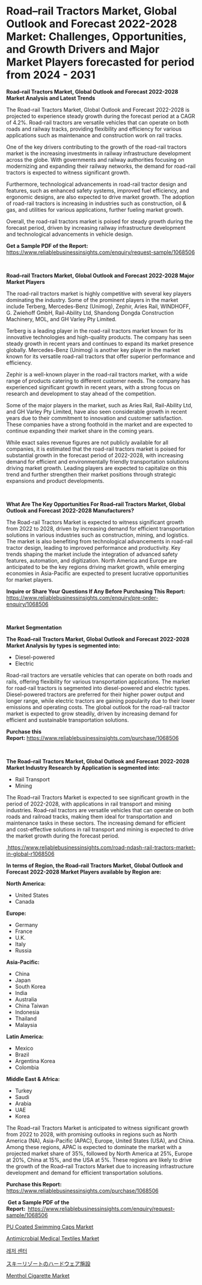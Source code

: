 <p><h1>Road–rail Tractors Market, Global Outlook and Forecast 2022-2028 Market: Challenges, Opportunities, and Growth Drivers and Major Market Players forecasted for period from 2024 - 2031</h1></p><p><strong>Road–rail Tractors Market, Global Outlook and Forecast 2022-2028 Market Analysis and Latest Trends</strong></p>
<p><p>The Road-rail Tractors Market, Global Outlook and Forecast 2022-2028 is projected to experience steady growth during the forecast period at a CAGR of 4.2%. Road-rail tractors are versatile vehicles that can operate on both roads and railway tracks, providing flexibility and efficiency for various applications such as maintenance and construction work on rail tracks. </p><p>One of the key drivers contributing to the growth of the road-rail tractors market is the increasing investments in railway infrastructure development across the globe. With governments and railway authorities focusing on modernizing and expanding their railway networks, the demand for road-rail tractors is expected to witness significant growth. </p><p>Furthermore, technological advancements in road-rail tractor design and features, such as enhanced safety systems, improved fuel efficiency, and ergonomic designs, are also expected to drive market growth. The adoption of road-rail tractors is increasing in industries such as construction, oil & gas, and utilities for various applications, further fueling market growth.</p><p>Overall, the road-rail tractors market is poised for steady growth during the forecast period, driven by increasing railway infrastructure development and technological advancements in vehicle design.</p></p>
<p><strong>Get a Sample PDF of the Report:&nbsp;</strong> <a href="https://www.reliablebusinessinsights.com/enquiry/request-sample/1068506">https://www.reliablebusinessinsights.com/enquiry/request-sample/1068506</a></p>
<p>&nbsp;</p>
<p><strong>Road–rail Tractors Market, Global Outlook and Forecast 2022-2028 Major Market Players</strong></p>
<p><p>The road-rail tractors market is highly competitive with several key players dominating the industry. Some of the prominent players in the market include Terberg, Mercedes-Benz (Unimog), Zephir, Aries Rail, WINDHOFF, G. Zwiehoff GmbH, Rail-Ability Ltd, Shandong Dongda Construction Machinery, MOL, and GH Varley Pty Limited.</p><p>Terberg is a leading player in the road-rail tractors market known for its innovative technologies and high-quality products. The company has seen steady growth in recent years and continues to expand its market presence globally. Mercedes-Benz (Unimog) is another key player in the market known for its versatile road-rail tractors that offer superior performance and efficiency.</p><p>Zephir is a well-known player in the road-rail tractors market, with a wide range of products catering to different customer needs. The company has experienced significant growth in recent years, with a strong focus on research and development to stay ahead of the competition.</p><p>Some of the major players in the market, such as Aries Rail, Rail-Ability Ltd, and GH Varley Pty Limited, have also seen considerable growth in recent years due to their commitment to innovation and customer satisfaction. These companies have a strong foothold in the market and are expected to continue expanding their market share in the coming years.</p><p>While exact sales revenue figures are not publicly available for all companies, it is estimated that the road-rail tractors market is poised for substantial growth in the forecast period of 2022-2028, with increasing demand for efficient and environmentally friendly transportation solutions driving market growth. Leading players are expected to capitalize on this trend and further strengthen their market positions through strategic expansions and product developments.</p></p>
<p>&nbsp;</p>
<p><strong>What Are The Key Opportunities For Road–rail Tractors Market, Global Outlook and Forecast 2022-2028 Manufacturers?</strong></p>
<p><p>The Road-rail Tractors Market is expected to witness significant growth from 2022 to 2028, driven by increasing demand for efficient transportation solutions in various industries such as construction, mining, and logistics. The market is also benefiting from technological advancements in road-rail tractor design, leading to improved performance and productivity. Key trends shaping the market include the integration of advanced safety features, automation, and digitization. North America and Europe are anticipated to be the key regions driving market growth, while emerging economies in Asia-Pacific are expected to present lucrative opportunities for market players.</p></p>
<p><strong>Inquire or Share Your Questions If Any Before Purchasing This Report:</strong> <a href="https://www.reliablebusinessinsights.com/enquiry/pre-order-enquiry/1068506">https://www.reliablebusinessinsights.com/enquiry/pre-order-enquiry/1068506</a></p>
<p>&nbsp;</p>
<p><strong>Market Segmentation</strong></p>
<p><strong>The Road–rail Tractors Market, Global Outlook and Forecast 2022-2028 Market Analysis by types is segmented into:</strong></p>
<p><ul><li>Diesel-powered</li><li>Electric</li></ul></p>
<p><p>Road-rail tractors are versatile vehicles that can operate on both roads and rails, offering flexibility for various transportation applications. The market for road-rail tractors is segmented into diesel-powered and electric types. Diesel-powered tractors are preferred for their higher power output and longer range, while electric tractors are gaining popularity due to their lower emissions and operating costs. The global outlook for the road-rail tractor market is expected to grow steadily, driven by increasing demand for efficient and sustainable transportation solutions.</p></p>
<p><strong>Purchase this Report:&nbsp;</strong><a href="https://www.reliablebusinessinsights.com/purchase/1068506">https://www.reliablebusinessinsights.com/purchase/1068506</a></p>
<p>&nbsp;</p>
<p><strong>The Road–rail Tractors Market, Global Outlook and Forecast 2022-2028 Market Industry Research by Application is segmented into:</strong></p>
<p><ul><li>Rail Transport</li><li>Mining</li></ul></p>
<p><p>The Road–rail Tractors Market is expected to see significant growth in the period of 2022-2028, with applications in rail transport and mining industries. Road–rail tractors are versatile vehicles that can operate on both roads and railroad tracks, making them ideal for transportation and maintenance tasks in these sectors. The increasing demand for efficient and cost-effective solutions in rail transport and mining is expected to drive the market growth during the forecast period.</p></p>
<p><a href="https://www.reliablebusinessinsights.com/road-ndash-rail-tractors-market-in-global-r1068506">&nbsp;https://www.reliablebusinessinsights.com/road-ndash-rail-tractors-market-in-global-r1068506</a></p>
<p><strong>In terms of Region, the Road–rail Tractors Market, Global Outlook and Forecast 2022-2028 Market Players available by Region are:</strong></p>
<p>
    <p> <strong> North America: </strong>
        <ul>
            <li>United States</li>
            <li>Canada</li>
        </ul>
        </p> 
    <p> <strong> Europe: </strong>
        <ul>
            <li>Germany</li>
            <li>France</li>
            <li>U.K.</li>
            <li>Italy</li>
            <li>Russia</li>
        </ul>
        </p> 
    <p> <strong> Asia-Pacific: </strong>
        <ul>
            <li>China</li>
            <li>Japan</li>
            <li>South Korea</li>
            <li>India</li>
            <li>Australia</li>
            <li>China Taiwan</li>
            <li>Indonesia</li>
            <li>Thailand</li>
            <li>Malaysia</li>
        </ul>
        </p> 
    <p> <strong> Latin America: </strong>
        <ul>
            <li>Mexico</li>
            <li>Brazil</li>
            <li>Argentina Korea</li>
            <li>Colombia</li>
        </ul>
        </p> 
    <p> <strong> Middle East & Africa: </strong>
        <ul>
            <li>Turkey</li>
            <li>Saudi</li>
            <li>Arabia</li>
            <li>UAE</li>
            <li>Korea</li>
        </ul>
    </p>
    </p>
<p><p>The Road–rail Tractors Market is anticipated to witness significant growth from 2022 to 2028, with promising outlooks in regions such as North America (NA), Asia-Pacific (APAC), Europe, United States (USA), and China. Among these regions, APAC is expected to dominate the market with a projected market share of 35%, followed by North America at 25%, Europe at 20%, China at 15%, and the USA at 5%. These regions are likely to drive the growth of the Road–rail Tractors Market due to increasing infrastructure development and demand for efficient transportation solutions.</p></p>
<p><strong>Purchase this Report: </strong><a href="https://www.reliablebusinessinsights.com/purchase/1068506">https://www.reliablebusinessinsights.com/purchase/1068506</a></p>
<p>&nbsp;<strong>Get a Sample PDF of the Report:&nbsp;&nbsp;</strong><a href="https://www.reliablebusinessinsights.com/enquiry/request-sample/1068506">https://www.reliablebusinessinsights.com/enquiry/request-sample/1068506</a></p>
<p><strong></strong></p>
<p><p><a href="https://issuu.com/reportprime-2/docs/pu-coated-swimming-caps-market-size-2030.pptx">PU Coated Swimming Caps Market</a></p><p><a href="https://www.linkedin.com/pulse/antimicrobial-medical-textiles-market-size-trends-complete-h13wc">Antimicrobial Medical Textiles Market</a></p><p><a href="https://github.com/EthaWolf/Market-Research-Report-List-1/blob/main/925908078992.md">레저 센터</a></p><p><a href="https://github.com/andrade7361/Market-Research-Report-List-1/blob/main/472427685319.md">スキーリゾートのハードウェア施設</a></p><p><a href="https://issuu.com/reportprime-2/docs/menthol-cigarette-market-size-2030.pptx">Menthol Cigarette Market</a></p></p>